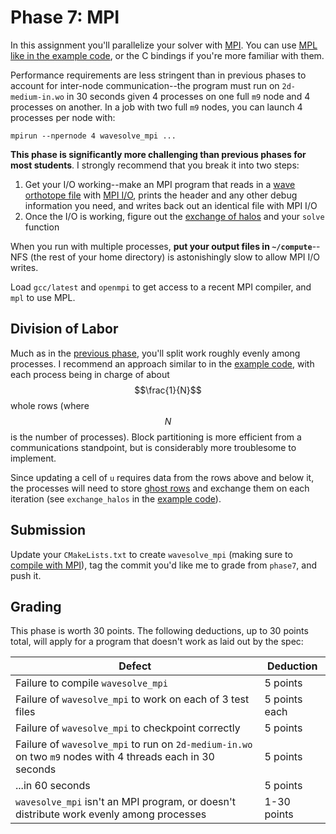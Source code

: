 ---
---

# Phase 7: MPI

In this assignment you'll parallelize your solver with [MPI](../readings/mpi.md). You can use [MPL](https://github.com/rabauke/mpl) [like in the example code](https://github.com/BYUHPC/sci-comp-course-example-cxx/blob/main/src/MountainRangeMPI.hpp), or the C bindings if you're more familiar with them.

Performance requirements are less stringent than in previous phases to account for inter-node communication--the program must run on `2d-medium-in.wo` in 30 seconds given 4 processes on one full `m9` node and 4 processes on another. In a job with two full `m9` nodes, you can launch 4 processes per node with:

```shell
mpirun --npernode 4 wavesolve_mpi ...
```

**This phase is significantly more challenging than previous phases for most students**. I strongly recommend that you break it into two steps:

1. Get your I/O working--make an MPI program that reads in a [wave orthotope file](phase2.md#data-format) with [MPI I/O](../readings/mpi.md#io), prints the header and any other debug information you need, and writes back out an identical file with MPI I/O
1. Once the I/O is working, figure out the [exchange of halos](#division-of-labor) and your `solve` function

When you run with multiple processes, **put your output files in `~/compute`**--NFS (the rest of your home directory) is astonishingly slow to allow MPI I/O writes.

Load `gcc/latest` and `openmpi` to get access to a recent MPI compiler, and `mpl` to use MPL.



## Division of Labor

Much as in the [previous phase](phase6.md), you'll split work roughly evenly among processes. I recommend an approach similar to in the [example code](https://github.com/BYUHPC/sci-comp-course-example-cxx/blob/main/src/MountainRangeMPI.hpp), with each process being in charge of about $$\frac{1}{N}$$ whole rows (where $$N$$ is the number of processes). Block partitioning is more efficient from a communications standpoint, but is considerably more troublesome to implement.

Since updating a cell of `u` requires data from the rows above and below it, the processes will need to store [ghost rows](https://sites.cs.ucsb.edu/~gilbert/cs140resources/notes/GhostCells.pdf) and exchange them on each iteration (see `exchange_halos` in the [example code](https://github.com/BYUHPC/sci-comp-course-example-cxx/blob/main/src/MountainRangeMPI.hpp)).



## Submission

Update your `CMakeLists.txt` to create `wavesolve_mpi` (making sure to [compile with MPI](../readings/mpi.md#compilation)), tag the commit you'd like me to grade from `phase7`, and push it.



## Grading

This phase is worth 30 points. The following deductions, up to 30 points total, will apply for a program that doesn't work as laid out by the spec:

| Defect | Deduction |
| --- | --- |
| Failure to compile `wavesolve_mpi` | 5 points |
| Failure of `wavesolve_mpi` to work on each of 3 test files | 5 points each |
| Failure of `wavesolve_mpi` to checkpoint correctly | 5 points |
| Failure of `wavesolve_mpi` to run on `2d-medium-in.wo` on two `m9` nodes with 4 threads each in 30 seconds | 5 points |
| ...in 60 seconds | 5 points |
| `wavesolve_mpi` isn't an MPI program, or doesn't distribute work evenly among processes | 1-30 points |
